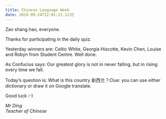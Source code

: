 ```yaml
---
title: Chinese Language Week
date: 2019-09-24T22:01:21.123Z
---
```

Zao shang hao, everyone. 

Thanks for participating in the daily quiz. 

Yesterday winners are: Celtic White, Georgia Hiscotte, Kevin Chen, Louise and Robyn from Student Centre. Well done. 

As Confucius says: Our greatest glory is not in never falling, but in rising every time we fall. 

Today’s question is: What is this country 新西兰？Clue: you can use either dictionary or draw it on Google translate. 

Good luck :-)


_Mr Ding  
Teacher of Chinese_
